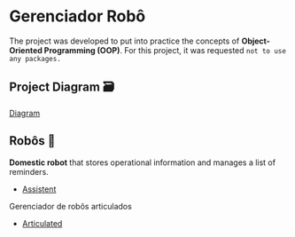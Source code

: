 # Gerenciador Robô
The project was developed to put into practice the concepts of **Object-Oriented Programming (OOP)**. For this project, it was requested `not to use any packages.` 

## Project Diagram 🗃️
[Diagram](images/diagram.png)

## Robôs 🤖
**Domestic robot** that stores operational information and manages a list of reminders.
- [Assistent]()

Gerenciador de robôs articulados
- [Articulated]()
